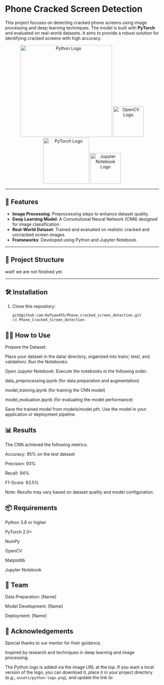 # Phone Cracked Screen Detection

This project focuses on detecting cracked phone screens using image processing and deep learning techniques. The model is built with **PyTorch** and evaluated on real-world datasets. It aims to provide a robust solution for identifying cracked screens with high accuracy.

<div align="center">
  <img src="https://www.python.org/static/community_logos/python-logo-master-v3-TM.png" alt="Python Logo" width="300">
  <img src="https://opencv.org/wp-content/uploads/2020/07/OpenCV_logo_black-2.png" alt="OpenCV Logo" width="100">
  <img src="https://pytorch.org/assets/images/pytorch-logo.png" alt="PyTorch Logo" width="150">
  <img src="https://jupyter.org/assets/homepage/main-logo.svg" alt="Jupyter Notebook Logo" width="100">
  
</div>

---

## 🚀 Features
- **Image Processing**: Preprocessing steps to enhance dataset quality.
- **Deep Learning Model**: A Convolutional Neural Network (CNN) designed for image classification.
- **Real-World Dataset**: Trained and evaluated on realistic cracked and uncracked screen images.
- **Frameworks**: Developed using Python and Jupyter Notebook.

---

## 📂 Project Structure
wait! we are not finished yet.

---

## 🛠️ Installation
1. Clone this repository:
   ```bash
   git@github.com:KoPyae455/Phone_cracked_screen_detection.git
   cd Phone_Cracked_Screen_Detection

## 🧑‍💻 How to Use
Prepare the Dataset:

Place your dataset in the data/ directory, organized into train/, test/, and validation/.
Run the Notebooks:

Open Jupyter Notebook:
Execute the notebooks in the following order:

data_preprocessing.ipynb (for data preparation and augmentation)

model_training.ipynb (for training the CNN model)

model_evaluation.ipynb (for evaluating the model performance)

Save the trained model from models/model.pth.
Use the model in your application or deployment pipeline.

## 📊 Results
The CNN achieved the following metrics:

Accuracy: 95% on the test dataset

Precision: 93%

Recall: 94%

F1-Score: 93.5%

Note: Results may vary based on dataset quality and model configuration.


## 📦 Requirements
Python 3.8 or higher

PyTorch 2.0+

NumPy

OpenCV

Matplotlib

Jupyter Notebook


## 🤝 Team
Data Preparation: [Name]

Model Development: [Name]

Deployment: [Name]


## 📝 Acknowledgements
Special thanks to our mentor for their guidance.

Inspired by research and techniques in deep learning and image processing.


The Python logo is added via the image URL at the top. If you want a local version of the logo, you can download it, place it in your project directory (e.g., `assets/python-logo.png`), and update the link to:






